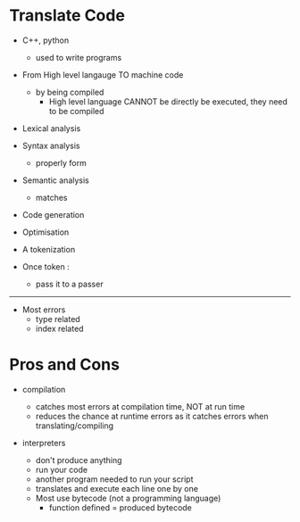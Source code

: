 
# Translate Code

- C++, python
    - used to write programs

- From High level langauge TO machine code
    - by being compiled
        - High level language CANNOT be directly be executed, they need to be compiled

- Lexical analysis
- Syntax analysis
    - properly form
- Semantic analysis
    - matches
- Code generation
- Optimisation

- A tokenization

- Once token :
    - pass it to a passer

---

- Most errors
    - type related
    - index related

# Pros and Cons

- compilation
    - catches most errors at compilation time, NOT at run time
    - reduces the chance at runtime errors as it catches errors when translating/compiling

- interpreters
    - don't produce anything
    - run your code
    - another program needed to run your script
    - translates and execute each line one by one
    - Most use bytecode (not a programming language)
        - function defined = produced bytecode


